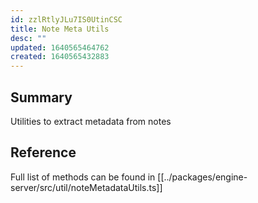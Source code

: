 ```yaml
---
id: zzlRtlyJLu7IS0UtinCSC
title: Note Meta Utils
desc: ""
updated: 1640565464762
created: 1640565432883
---
```


## Summary

Utilities to extract metadata from notes

## Reference

Full list of methods can be found in [[../packages/engine-server/src/util/noteMetadataUtils.ts]]
